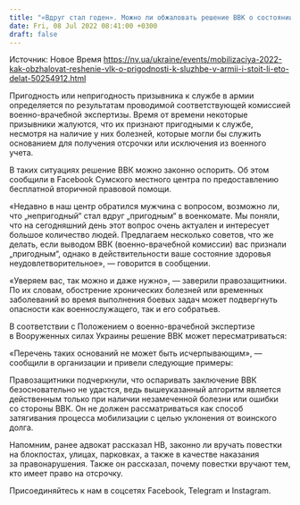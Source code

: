 ```yaml
---
title: "«Вдруг стал годен». Можно ли обжаловать решение ВВК о состоянии здоровья мобилизованного и как это сделать"
date: Fri, 08 Jul 2022 08:41:00 +0300
draft: false
---
```

Источник: Новое Время https://nv.ua/ukraine/events/mobilizaciya-2022-kak-obzhalovat-reshenie-vlk-o-prigodnosti-k-sluzhbe-v-armii-i-stoit-li-eto-delat-50254912.html


Пригодность или непригодность призывника к службе в армии определяется по результатам проводимой соответствующей комиссией военно-врачебной экспертизы. Время от времени некоторые призывники жалуются, что их признают пригодными к службе, несмотря на наличие у них болезней, которые могли бы служить основанием для получения отсрочки или исключения из военного учета.

В таких ситуациях решение ВВК можно законно оспорить. Об этом сообщили в Facebook Сумского местного центра по предоставлению бесплатной вторичной правовой помощи.

«Недавно в наш центр обратился мужчина с вопросом, возможно ли, что „непригодный“ стал вдруг „пригодным“ в военкомате. Мы поняли, что на сегодняшний день этот вопрос очень актуален и интересует большое количество людей. Предлагаем несколько советов, что же делать, если выводом ВВК (военно-врачебной комиссии) вас признали „пригодным“, однако в действительности ваше состояние здоровья неудовлетворительное», — говорится в сообщении.

«Уверяем вас, так можно и даже нужно», — заверили правозащитники. По их словам, обострение хронических болезней или временных заболеваний во время выполнения боевых задач может подвергнуть опасности как военнослужащего, так и его собратьев.

В соответствии с Положением о военно-врачебной экспертизе в Вооруженных силах Украины решение ВВК может пересматриваться:

«Перечень таких оснований не может быть исчерпывающим», — сообщили в организации и привели следующие примеры:

Правозащитники подчеркнули, что оспаривать заключение ВВК безосновательно не удастся, ведь вышеуказанный алгоритм является действенным только при наличии незамеченной болезни или ошибки со стороны ВВК. Он не должен рассматриваться как способ затягивания процесса мобилизации с целью уклонения от воинского долга.

Напомним, ранее адвокат рассказал НВ, законно ли вручать повестки на блокпостах, улицах, парковках, а также в качестве наказания за правонарушения. Также он рассказал, почему повестки вручают тем, кто имеет право на отсрочку.

Присоединяйтесь к нам в соцсетях Facebook, Telegram и Instagram.
